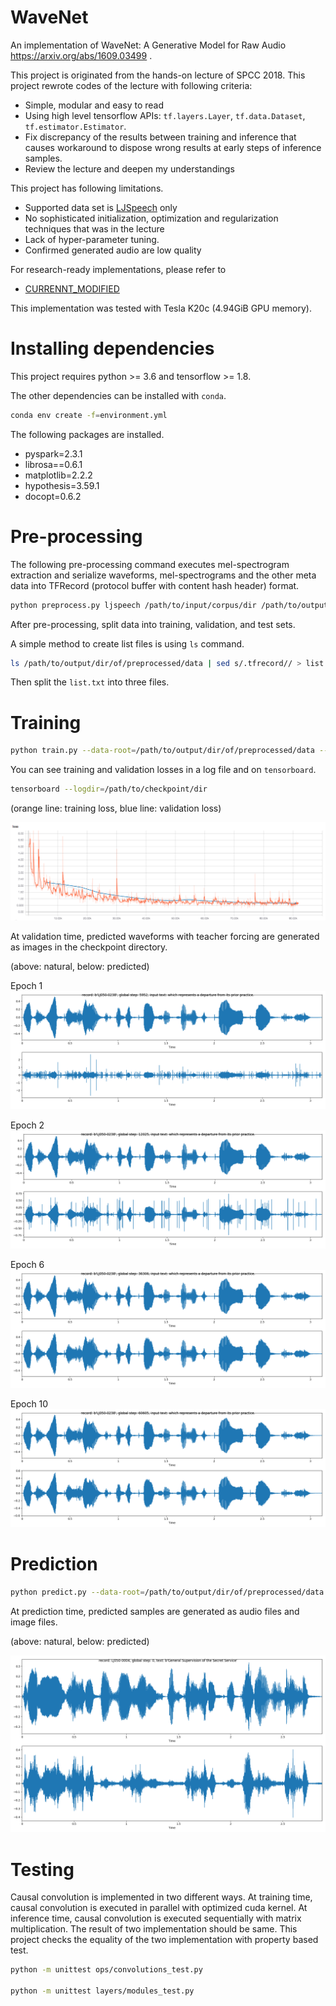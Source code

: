 # WaveNet

An implementation of WaveNet: A Generative Model for Raw Audio https://arxiv.org/abs/1609.03499 .

This project is originated from the hands-on lecture of SPCC 2018.
This project rewrote codes of the lecture with following criteria:

- Simple, modular and easy to read
- Using high level tensorflow APIs: `tf.layers.Layer`, `tf.data.Dataset`, `tf.estimator.Estimator`.
- Fix discrepancy of the results between training and inference that causes workaround to dispose wrong results at early steps of inference samples.
- Review the lecture and deepen my understandings

This project has following limitations.

- Supported data set is [LJSpeech](https://keithito.com/LJ-Speech-Dataset) only
- No sophisticated initialization, optimization and regularization techniques that was in the lecture
- Lack of hyper-parameter tuning.
- Confirmed generated audio are low quality

For research-ready implementations, please refer to

- [CURRENNT_MODIFIED](https://github.com/TonyWangX/CURRENNT_MODIFIED)


This implementation was tested with Tesla K20c (4.94GiB GPU memory).

# Installing dependencies

This project requires python >= 3.6 and tensorflow >= 1.8.

The other dependencies can be installed with `conda`.

```bash
conda env create -f=environment.yml
```

The following packages are installed.

- pyspark=2.3.1
- librosa==0.6.1 
- matplotlib=2.2.2
- hypothesis=3.59.1
- docopt=0.6.2

# Pre-processing

The following pre-processing command executes mel-spectrogram extraction and serialize waveforms, mel-spectrograms and the other meta data into TFRecord (protocol buffer with content hash header) format.

```bash
python preprocess.py ljspeech /path/to/input/corpus/dir /path/to/output/dir/of/preprocessed/data
```

After pre-processing, split data into training, validation, and test sets.

A simple method to create list files is using `ls` command.

```bash
ls /path/to/output/dir/of/preprocessed/data | sed s/.tfrecord// > list.txt
```

Then split the `list.txt` into three files.

# Training

```bash
python train.py --data-root=/path/to/output/dir/of/preprocessed/data --checkpoint-dir=/path/to/checkpoint/dir --dataset=ljspeech --training-list-file=/path/to/file/listing/training/data --validation-list-file=/path/to/file/listing/validation/data --log-file=/path/to/log/file
```

You can see training and validation losses in a log file and on `tensorboard`.

```bash
tensorboard --logdir=/path/to/checkpoint/dir
```

(orange line: training loss, blue line: validation loss)

![training and validation loss on tensorboard](./docs/Screen_Shot_2018-08-05_at_16.35.41.png)

At validation time, predicted waveforms with teacher forcing are generated as images in the checkpoint directory.

(above: natural, below: predicted)

Epoch 1
![training and validation loss on tensorboard](./docs/14RDE666_R2xcc3VWmYFTKX1qW5s8OchRFN24AayQuQ.png)

Epoch 2
![training and validation loss on tensorboard](./docs/1QNbsJlzSqbda-LCOXh-cVFvgq1FMH4gto0g1IrP0Mg.png)

Epoch 6
![training and validation loss on tensorboard](./docs/18d-eCZcZkfvdVgw7PG-PwBTRRYxyQNpwNCLxuHx6Ow.png)

Epoch 10
![training and validation loss on tensorboard](./docs/1JsFL_Bde3BTbRIFKoNN_VWEItyEt5qgpcmXO5Ar6mw.png)


# Prediction

```bash
python predict.py --data-root=/path/to/output/dir/of/preprocessed/data --checkpoint-dir=/path/to/checkpoint/dir --dataset=ljspeech --test-list-file=/path/to/file/listing/test/data --output-dir=/path/to/output/dir
```

At prediction time, predicted samples are generated as audio files and image files.

(above: natural, below: predicted)

![training and validation loss on tensorboard](./docs/1xXE8saljiILaKtMkfIJfdMJws8PWdywzZtN4YQAFFA.png)


# Testing

Causal convolution is implemented in two different ways. At training time, causal convolution is executed in parallel with optimized cuda kernel.
At inference time, causal convolution is executed sequentially with matrix multiplication. The result of two implementation should be same. 
This project checks the equality of the two implementation with property based test.

```bash
python -m unittest ops/convolutions_test.py

python -m unittest layers/modules_test.py
```